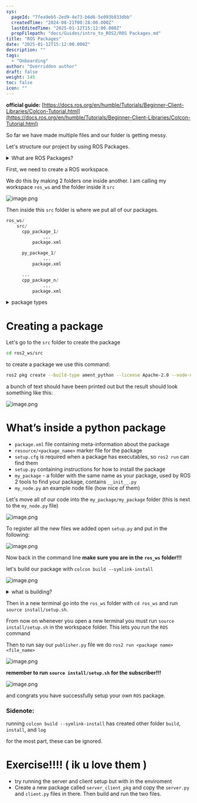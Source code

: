 ```yaml
---
sys:
  pageId: "7fea9eb5-2ed9-4e73-b6d6-5e093b833dbb"
  createdTime: "2024-08-21T00:28:00.000Z"
  lastEditedTime: "2025-01-12T15:12:00.000Z"
  propFilepath: "docs/Guides/intro_to_ROS2/ROS Packages.md"
title: "ROS Packages"
date: "2025-01-12T15:12:00.000Z"
description: ""
tags:
  - "Onboarding"
author: "Overridden author"
draft: false
weight: 145
toc: false
icon: ""
---
```


**official guide:** [https://docs.ros.org/en/humble/Tutorials/Beginner-Client-Libraries/Colcon-Tutorial.html](https://docs.ros.org/en/humble/Tutorials/Beginner-Client-Libraries/Colcon-Tutorial.html)

So far we have made multiple files and our folder is getting messy.

Let's structure our project by using ROS Packages.

<details>

<summary>What are ROS Packages?</summary>

ROS Packages are, as the name implies, packages of code that are highly sharable between ROS developers.

They consist of a folder, `package.xml` file, and source code

```python
      cpp_package_1/
		      ... imagine much code files here ..
          package.xml
```

</details>

First, we need to create a ROS workspace.

We do this by making 2 folders one inside another. I am calling my workspace `ros_ws` and the folder inside it `src`

![image.png](https://prod-files-secure.s3.us-west-2.amazonaws.com/d518164a-d88e-44d1-a4ee-3adb3bd8bce0/70706947-fd18-4537-a67b-e12946812d31/image.png?X-Amz-Algorithm=AWS4-HMAC-SHA256&X-Amz-Content-Sha256=UNSIGNED-PAYLOAD&X-Amz-Credential=ASIAZI2LB466QAOQQFSZ%2F20250615%2Fus-west-2%2Fs3%2Faws4_request&X-Amz-Date=20250615T004830Z&X-Amz-Expires=3600&X-Amz-Security-Token=IQoJb3JpZ2luX2VjEFAaCXVzLXdlc3QtMiJHMEUCIQCSmTsJzlS1U%2BKoOFwgXWZpejNQj10DitG8AIrixyLhaAIgDQSERPSHi9rVMRl8YLWwS92gSZv4zK%2FWyF9543oGAr0q%2FwMIORAAGgw2Mzc0MjMxODM4MDUiDEEiVCXdNqKFv1wvzircA1eBcovoZtxD31yTVSTvFvXKM6o0rCAFYP5TtrM52gYTWV7I%2Bd6nSmfLrhp1C%2BYa%2BrAGaBU3%2BQ5sTabUXSV1WuNX%2FLn6axGKbrAqR5E14NnkCV9uc5q7j7TCSFm%2B2ew0hy81vZUrpb%2FuZQILoFNYGrWzEkci8ssxSq55RsIP7jO%2BVfOTNySheB2OxHXQID6CfzOuF3opzBmVR7DUacsqFrJeLGxTLAZKDe%2FW%2B7AgmWjGet0RxVmfSZSOsN56HiSkwX78fg8ZwN3XWae8Gjov1%2FhGxPp0qfz%2B%2FduqqkFxnNHzuit2IU%2BegxwrpE4z9re2kVyxDkIt79da%2BJwP3HuVrcy8G6CyeGHY0R98ZO%2FJY9hanYFq6WdDv2ZLFE00O9z8i3BjRrMet7C5iLJlFU%2BIc5w5RqW0ijD6hyMIk7W%2FfatR3o57z1w2cKYFRMQ0hAm6%2Fusj35xxr2we6n5GF8%2BAMGgeyP3GASsIe8B0HsA3we0MK1p1LDz49Bva8ksBCVDQWj7qtPQTA3hjTG%2BP7MRaYaeVp3Yc0y3sg3SdpNQ1fZ64d3Md6TYl6C3wZaiBn%2Bkh%2B1BVlUJfQoUXrixDWF7t6jXhhoa4CKgcG7dPvI%2F45z6WEia7sSdKLv%2FUcFBeMJmiuMIGOqUBngBk3k4eerNzQmkDbdpawMcJbKO5LTMLN%2BPG%2BxUNkzyWfgO0P0MYxDPu0qJWM%2BuQEj8lQBNikxwNbZxfxdSjCxnuTjMw3KIxOh0NnNGmPdRHiFhKZLYaNGv0fGgJICM5kWxz2%2BrFheUFKmeEiWUzsiStmyOnm2od%2BARVmm%2FzeX%2FQ6X9lrOqC3tDEVaGqiAtq57JsnZrggmGdfZ69En9ghm7IIRRW&X-Amz-Signature=c1d81ceadfd1951d921f335b54d2a69427707cea07171073e96b6a5b31733910&X-Amz-SignedHeaders=host&x-amz-checksum-mode=ENABLED&x-id=GetObject)

Then inside this `src` folder is where we put all of our packages.

```python
ros_ws/
    src/
      cpp_package_1/
		      ...
          package.xml

      py_package_1/
		      ...
          package.xml

      ...
      cpp_package_n/
		      ...
          package.xml

```

<details>

<summary>package types</summary>

packages can be either `C++` or python.

the intern file structure is different for each but for this guide we will stick to creating python packages

</details>

# Creating a package

Let's go to the `src` folder to create the package

```bash
cd ros2_ws/src
```

to create a package we use this command:

```bash
ros2 pkg create --build-type ament_python --license Apache-2.0 --node-name my_node my_package
```

a bunch of text should have been printed out but the result should look something like this:

![image.png](https://prod-files-secure.s3.us-west-2.amazonaws.com/d518164a-d88e-44d1-a4ee-3adb3bd8bce0/e6cf1e3f-8512-4a3e-b131-079f800bf3e8/image.png?X-Amz-Algorithm=AWS4-HMAC-SHA256&X-Amz-Content-Sha256=UNSIGNED-PAYLOAD&X-Amz-Credential=ASIAZI2LB466QAOQQFSZ%2F20250615%2Fus-west-2%2Fs3%2Faws4_request&X-Amz-Date=20250615T004830Z&X-Amz-Expires=3600&X-Amz-Security-Token=IQoJb3JpZ2luX2VjEFAaCXVzLXdlc3QtMiJHMEUCIQCSmTsJzlS1U%2BKoOFwgXWZpejNQj10DitG8AIrixyLhaAIgDQSERPSHi9rVMRl8YLWwS92gSZv4zK%2FWyF9543oGAr0q%2FwMIORAAGgw2Mzc0MjMxODM4MDUiDEEiVCXdNqKFv1wvzircA1eBcovoZtxD31yTVSTvFvXKM6o0rCAFYP5TtrM52gYTWV7I%2Bd6nSmfLrhp1C%2BYa%2BrAGaBU3%2BQ5sTabUXSV1WuNX%2FLn6axGKbrAqR5E14NnkCV9uc5q7j7TCSFm%2B2ew0hy81vZUrpb%2FuZQILoFNYGrWzEkci8ssxSq55RsIP7jO%2BVfOTNySheB2OxHXQID6CfzOuF3opzBmVR7DUacsqFrJeLGxTLAZKDe%2FW%2B7AgmWjGet0RxVmfSZSOsN56HiSkwX78fg8ZwN3XWae8Gjov1%2FhGxPp0qfz%2B%2FduqqkFxnNHzuit2IU%2BegxwrpE4z9re2kVyxDkIt79da%2BJwP3HuVrcy8G6CyeGHY0R98ZO%2FJY9hanYFq6WdDv2ZLFE00O9z8i3BjRrMet7C5iLJlFU%2BIc5w5RqW0ijD6hyMIk7W%2FfatR3o57z1w2cKYFRMQ0hAm6%2Fusj35xxr2we6n5GF8%2BAMGgeyP3GASsIe8B0HsA3we0MK1p1LDz49Bva8ksBCVDQWj7qtPQTA3hjTG%2BP7MRaYaeVp3Yc0y3sg3SdpNQ1fZ64d3Md6TYl6C3wZaiBn%2Bkh%2B1BVlUJfQoUXrixDWF7t6jXhhoa4CKgcG7dPvI%2F45z6WEia7sSdKLv%2FUcFBeMJmiuMIGOqUBngBk3k4eerNzQmkDbdpawMcJbKO5LTMLN%2BPG%2BxUNkzyWfgO0P0MYxDPu0qJWM%2BuQEj8lQBNikxwNbZxfxdSjCxnuTjMw3KIxOh0NnNGmPdRHiFhKZLYaNGv0fGgJICM5kWxz2%2BrFheUFKmeEiWUzsiStmyOnm2od%2BARVmm%2FzeX%2FQ6X9lrOqC3tDEVaGqiAtq57JsnZrggmGdfZ69En9ghm7IIRRW&X-Amz-Signature=60f0db62d0cd7411391236ec93e001bd6b9000e1c1a00e2cf0499b650ef5009e&X-Amz-SignedHeaders=host&x-amz-checksum-mode=ENABLED&x-id=GetObject)

# What’s inside a python package

- `package.xml` file containing meta-information about the package
- `resource/<package_name>` marker file for the package
- `setup.cfg` is required when a package has executables, so `ros2 run` can find them
- `setup.py` containing instructions for how to install the package
- `my_package` - a folder with the same name as your package, used by ROS 2 tools to find your package, contains `__init__.py`
- `my_node.py` an example node file (how nice of them)

Let's move all of our code into the `my_package/my_package` folder (this is next to the `my_node.py` file)

![image.png](https://prod-files-secure.s3.us-west-2.amazonaws.com/d518164a-d88e-44d1-a4ee-3adb3bd8bce0/9ce58f11-0da9-4d3e-b86d-506a9685d378/image.png?X-Amz-Algorithm=AWS4-HMAC-SHA256&X-Amz-Content-Sha256=UNSIGNED-PAYLOAD&X-Amz-Credential=ASIAZI2LB466QAOQQFSZ%2F20250615%2Fus-west-2%2Fs3%2Faws4_request&X-Amz-Date=20250615T004830Z&X-Amz-Expires=3600&X-Amz-Security-Token=IQoJb3JpZ2luX2VjEFAaCXVzLXdlc3QtMiJHMEUCIQCSmTsJzlS1U%2BKoOFwgXWZpejNQj10DitG8AIrixyLhaAIgDQSERPSHi9rVMRl8YLWwS92gSZv4zK%2FWyF9543oGAr0q%2FwMIORAAGgw2Mzc0MjMxODM4MDUiDEEiVCXdNqKFv1wvzircA1eBcovoZtxD31yTVSTvFvXKM6o0rCAFYP5TtrM52gYTWV7I%2Bd6nSmfLrhp1C%2BYa%2BrAGaBU3%2BQ5sTabUXSV1WuNX%2FLn6axGKbrAqR5E14NnkCV9uc5q7j7TCSFm%2B2ew0hy81vZUrpb%2FuZQILoFNYGrWzEkci8ssxSq55RsIP7jO%2BVfOTNySheB2OxHXQID6CfzOuF3opzBmVR7DUacsqFrJeLGxTLAZKDe%2FW%2B7AgmWjGet0RxVmfSZSOsN56HiSkwX78fg8ZwN3XWae8Gjov1%2FhGxPp0qfz%2B%2FduqqkFxnNHzuit2IU%2BegxwrpE4z9re2kVyxDkIt79da%2BJwP3HuVrcy8G6CyeGHY0R98ZO%2FJY9hanYFq6WdDv2ZLFE00O9z8i3BjRrMet7C5iLJlFU%2BIc5w5RqW0ijD6hyMIk7W%2FfatR3o57z1w2cKYFRMQ0hAm6%2Fusj35xxr2we6n5GF8%2BAMGgeyP3GASsIe8B0HsA3we0MK1p1LDz49Bva8ksBCVDQWj7qtPQTA3hjTG%2BP7MRaYaeVp3Yc0y3sg3SdpNQ1fZ64d3Md6TYl6C3wZaiBn%2Bkh%2B1BVlUJfQoUXrixDWF7t6jXhhoa4CKgcG7dPvI%2F45z6WEia7sSdKLv%2FUcFBeMJmiuMIGOqUBngBk3k4eerNzQmkDbdpawMcJbKO5LTMLN%2BPG%2BxUNkzyWfgO0P0MYxDPu0qJWM%2BuQEj8lQBNikxwNbZxfxdSjCxnuTjMw3KIxOh0NnNGmPdRHiFhKZLYaNGv0fGgJICM5kWxz2%2BrFheUFKmeEiWUzsiStmyOnm2od%2BARVmm%2FzeX%2FQ6X9lrOqC3tDEVaGqiAtq57JsnZrggmGdfZ69En9ghm7IIRRW&X-Amz-Signature=7eb687e02b0245bc035e6f28a63f98762a7f138fa6fb1c99e1845c0c21d08dd0&X-Amz-SignedHeaders=host&x-amz-checksum-mode=ENABLED&x-id=GetObject)

To register all the new files we added open `setup.py` and put in the following:

![image.png](https://prod-files-secure.s3.us-west-2.amazonaws.com/d518164a-d88e-44d1-a4ee-3adb3bd8bce0/1cd7c262-4cae-4496-9d75-c178537d24a2/image.png?X-Amz-Algorithm=AWS4-HMAC-SHA256&X-Amz-Content-Sha256=UNSIGNED-PAYLOAD&X-Amz-Credential=ASIAZI2LB466QAOQQFSZ%2F20250615%2Fus-west-2%2Fs3%2Faws4_request&X-Amz-Date=20250615T004830Z&X-Amz-Expires=3600&X-Amz-Security-Token=IQoJb3JpZ2luX2VjEFAaCXVzLXdlc3QtMiJHMEUCIQCSmTsJzlS1U%2BKoOFwgXWZpejNQj10DitG8AIrixyLhaAIgDQSERPSHi9rVMRl8YLWwS92gSZv4zK%2FWyF9543oGAr0q%2FwMIORAAGgw2Mzc0MjMxODM4MDUiDEEiVCXdNqKFv1wvzircA1eBcovoZtxD31yTVSTvFvXKM6o0rCAFYP5TtrM52gYTWV7I%2Bd6nSmfLrhp1C%2BYa%2BrAGaBU3%2BQ5sTabUXSV1WuNX%2FLn6axGKbrAqR5E14NnkCV9uc5q7j7TCSFm%2B2ew0hy81vZUrpb%2FuZQILoFNYGrWzEkci8ssxSq55RsIP7jO%2BVfOTNySheB2OxHXQID6CfzOuF3opzBmVR7DUacsqFrJeLGxTLAZKDe%2FW%2B7AgmWjGet0RxVmfSZSOsN56HiSkwX78fg8ZwN3XWae8Gjov1%2FhGxPp0qfz%2B%2FduqqkFxnNHzuit2IU%2BegxwrpE4z9re2kVyxDkIt79da%2BJwP3HuVrcy8G6CyeGHY0R98ZO%2FJY9hanYFq6WdDv2ZLFE00O9z8i3BjRrMet7C5iLJlFU%2BIc5w5RqW0ijD6hyMIk7W%2FfatR3o57z1w2cKYFRMQ0hAm6%2Fusj35xxr2we6n5GF8%2BAMGgeyP3GASsIe8B0HsA3we0MK1p1LDz49Bva8ksBCVDQWj7qtPQTA3hjTG%2BP7MRaYaeVp3Yc0y3sg3SdpNQ1fZ64d3Md6TYl6C3wZaiBn%2Bkh%2B1BVlUJfQoUXrixDWF7t6jXhhoa4CKgcG7dPvI%2F45z6WEia7sSdKLv%2FUcFBeMJmiuMIGOqUBngBk3k4eerNzQmkDbdpawMcJbKO5LTMLN%2BPG%2BxUNkzyWfgO0P0MYxDPu0qJWM%2BuQEj8lQBNikxwNbZxfxdSjCxnuTjMw3KIxOh0NnNGmPdRHiFhKZLYaNGv0fGgJICM5kWxz2%2BrFheUFKmeEiWUzsiStmyOnm2od%2BARVmm%2FzeX%2FQ6X9lrOqC3tDEVaGqiAtq57JsnZrggmGdfZ69En9ghm7IIRRW&X-Amz-Signature=f820f5e2a2b0ab92cb4976c949c90989cea464ba43d7e0cfca831d117232ccb1&X-Amz-SignedHeaders=host&x-amz-checksum-mode=ENABLED&x-id=GetObject)

Now back in the command line **make sure you are in the** **`ros_ws`** **folder!!!**

let's build our package with `colcon build --symlink-install`

![image.png](https://prod-files-secure.s3.us-west-2.amazonaws.com/d518164a-d88e-44d1-a4ee-3adb3bd8bce0/2f2a0d27-b173-48fd-b189-5f5c0ce65619/image.png?X-Amz-Algorithm=AWS4-HMAC-SHA256&X-Amz-Content-Sha256=UNSIGNED-PAYLOAD&X-Amz-Credential=ASIAZI2LB466QAOQQFSZ%2F20250615%2Fus-west-2%2Fs3%2Faws4_request&X-Amz-Date=20250615T004830Z&X-Amz-Expires=3600&X-Amz-Security-Token=IQoJb3JpZ2luX2VjEFAaCXVzLXdlc3QtMiJHMEUCIQCSmTsJzlS1U%2BKoOFwgXWZpejNQj10DitG8AIrixyLhaAIgDQSERPSHi9rVMRl8YLWwS92gSZv4zK%2FWyF9543oGAr0q%2FwMIORAAGgw2Mzc0MjMxODM4MDUiDEEiVCXdNqKFv1wvzircA1eBcovoZtxD31yTVSTvFvXKM6o0rCAFYP5TtrM52gYTWV7I%2Bd6nSmfLrhp1C%2BYa%2BrAGaBU3%2BQ5sTabUXSV1WuNX%2FLn6axGKbrAqR5E14NnkCV9uc5q7j7TCSFm%2B2ew0hy81vZUrpb%2FuZQILoFNYGrWzEkci8ssxSq55RsIP7jO%2BVfOTNySheB2OxHXQID6CfzOuF3opzBmVR7DUacsqFrJeLGxTLAZKDe%2FW%2B7AgmWjGet0RxVmfSZSOsN56HiSkwX78fg8ZwN3XWae8Gjov1%2FhGxPp0qfz%2B%2FduqqkFxnNHzuit2IU%2BegxwrpE4z9re2kVyxDkIt79da%2BJwP3HuVrcy8G6CyeGHY0R98ZO%2FJY9hanYFq6WdDv2ZLFE00O9z8i3BjRrMet7C5iLJlFU%2BIc5w5RqW0ijD6hyMIk7W%2FfatR3o57z1w2cKYFRMQ0hAm6%2Fusj35xxr2we6n5GF8%2BAMGgeyP3GASsIe8B0HsA3we0MK1p1LDz49Bva8ksBCVDQWj7qtPQTA3hjTG%2BP7MRaYaeVp3Yc0y3sg3SdpNQ1fZ64d3Md6TYl6C3wZaiBn%2Bkh%2B1BVlUJfQoUXrixDWF7t6jXhhoa4CKgcG7dPvI%2F45z6WEia7sSdKLv%2FUcFBeMJmiuMIGOqUBngBk3k4eerNzQmkDbdpawMcJbKO5LTMLN%2BPG%2BxUNkzyWfgO0P0MYxDPu0qJWM%2BuQEj8lQBNikxwNbZxfxdSjCxnuTjMw3KIxOh0NnNGmPdRHiFhKZLYaNGv0fGgJICM5kWxz2%2BrFheUFKmeEiWUzsiStmyOnm2od%2BARVmm%2FzeX%2FQ6X9lrOqC3tDEVaGqiAtq57JsnZrggmGdfZ69En9ghm7IIRRW&X-Amz-Signature=01662b8d0056f3772883cc27d34e6df29815070708f5094692c7a156bc44a7f7&X-Amz-SignedHeaders=host&x-amz-checksum-mode=ENABLED&x-id=GetObject)

<details>

<summary>what is building?</summary>

if you are a CS major at Rose-Hulman you will learn the answer to this in CSSE132

but TLDR; is it combines all the code files into one program that can be run easily 

</details>

Then in a new terminal go into the `ros_ws` folder with `cd ros_ws` and run `source install/setup.sh`. 

From now on whenever you open a new terminal you must run `source install/setup.sh` in the workspace folder. This lets you run the `ROS` command

Then to run say our `publisher.py` file we do `ros2 run <package name> <file_name>`

![image.png](https://prod-files-secure.s3.us-west-2.amazonaws.com/d518164a-d88e-44d1-a4ee-3adb3bd8bce0/4f4b1219-3a44-4632-aa0a-ce3471699f59/image.png?X-Amz-Algorithm=AWS4-HMAC-SHA256&X-Amz-Content-Sha256=UNSIGNED-PAYLOAD&X-Amz-Credential=ASIAZI2LB466QAOQQFSZ%2F20250615%2Fus-west-2%2Fs3%2Faws4_request&X-Amz-Date=20250615T004830Z&X-Amz-Expires=3600&X-Amz-Security-Token=IQoJb3JpZ2luX2VjEFAaCXVzLXdlc3QtMiJHMEUCIQCSmTsJzlS1U%2BKoOFwgXWZpejNQj10DitG8AIrixyLhaAIgDQSERPSHi9rVMRl8YLWwS92gSZv4zK%2FWyF9543oGAr0q%2FwMIORAAGgw2Mzc0MjMxODM4MDUiDEEiVCXdNqKFv1wvzircA1eBcovoZtxD31yTVSTvFvXKM6o0rCAFYP5TtrM52gYTWV7I%2Bd6nSmfLrhp1C%2BYa%2BrAGaBU3%2BQ5sTabUXSV1WuNX%2FLn6axGKbrAqR5E14NnkCV9uc5q7j7TCSFm%2B2ew0hy81vZUrpb%2FuZQILoFNYGrWzEkci8ssxSq55RsIP7jO%2BVfOTNySheB2OxHXQID6CfzOuF3opzBmVR7DUacsqFrJeLGxTLAZKDe%2FW%2B7AgmWjGet0RxVmfSZSOsN56HiSkwX78fg8ZwN3XWae8Gjov1%2FhGxPp0qfz%2B%2FduqqkFxnNHzuit2IU%2BegxwrpE4z9re2kVyxDkIt79da%2BJwP3HuVrcy8G6CyeGHY0R98ZO%2FJY9hanYFq6WdDv2ZLFE00O9z8i3BjRrMet7C5iLJlFU%2BIc5w5RqW0ijD6hyMIk7W%2FfatR3o57z1w2cKYFRMQ0hAm6%2Fusj35xxr2we6n5GF8%2BAMGgeyP3GASsIe8B0HsA3we0MK1p1LDz49Bva8ksBCVDQWj7qtPQTA3hjTG%2BP7MRaYaeVp3Yc0y3sg3SdpNQ1fZ64d3Md6TYl6C3wZaiBn%2Bkh%2B1BVlUJfQoUXrixDWF7t6jXhhoa4CKgcG7dPvI%2F45z6WEia7sSdKLv%2FUcFBeMJmiuMIGOqUBngBk3k4eerNzQmkDbdpawMcJbKO5LTMLN%2BPG%2BxUNkzyWfgO0P0MYxDPu0qJWM%2BuQEj8lQBNikxwNbZxfxdSjCxnuTjMw3KIxOh0NnNGmPdRHiFhKZLYaNGv0fGgJICM5kWxz2%2BrFheUFKmeEiWUzsiStmyOnm2od%2BARVmm%2FzeX%2FQ6X9lrOqC3tDEVaGqiAtq57JsnZrggmGdfZ69En9ghm7IIRRW&X-Amz-Signature=2ae37a23536cf307513124e16e61ebe98c33349a1322c95e8accb6037d267882&X-Amz-SignedHeaders=host&x-amz-checksum-mode=ENABLED&x-id=GetObject)

**remember to run** **`source install/setup.sh`** **for the subscriber!!!**

![image.png](https://prod-files-secure.s3.us-west-2.amazonaws.com/d518164a-d88e-44d1-a4ee-3adb3bd8bce0/02121119-dad4-49ec-8356-c956108b4243/image.png?X-Amz-Algorithm=AWS4-HMAC-SHA256&X-Amz-Content-Sha256=UNSIGNED-PAYLOAD&X-Amz-Credential=ASIAZI2LB466QAOQQFSZ%2F20250615%2Fus-west-2%2Fs3%2Faws4_request&X-Amz-Date=20250615T004830Z&X-Amz-Expires=3600&X-Amz-Security-Token=IQoJb3JpZ2luX2VjEFAaCXVzLXdlc3QtMiJHMEUCIQCSmTsJzlS1U%2BKoOFwgXWZpejNQj10DitG8AIrixyLhaAIgDQSERPSHi9rVMRl8YLWwS92gSZv4zK%2FWyF9543oGAr0q%2FwMIORAAGgw2Mzc0MjMxODM4MDUiDEEiVCXdNqKFv1wvzircA1eBcovoZtxD31yTVSTvFvXKM6o0rCAFYP5TtrM52gYTWV7I%2Bd6nSmfLrhp1C%2BYa%2BrAGaBU3%2BQ5sTabUXSV1WuNX%2FLn6axGKbrAqR5E14NnkCV9uc5q7j7TCSFm%2B2ew0hy81vZUrpb%2FuZQILoFNYGrWzEkci8ssxSq55RsIP7jO%2BVfOTNySheB2OxHXQID6CfzOuF3opzBmVR7DUacsqFrJeLGxTLAZKDe%2FW%2B7AgmWjGet0RxVmfSZSOsN56HiSkwX78fg8ZwN3XWae8Gjov1%2FhGxPp0qfz%2B%2FduqqkFxnNHzuit2IU%2BegxwrpE4z9re2kVyxDkIt79da%2BJwP3HuVrcy8G6CyeGHY0R98ZO%2FJY9hanYFq6WdDv2ZLFE00O9z8i3BjRrMet7C5iLJlFU%2BIc5w5RqW0ijD6hyMIk7W%2FfatR3o57z1w2cKYFRMQ0hAm6%2Fusj35xxr2we6n5GF8%2BAMGgeyP3GASsIe8B0HsA3we0MK1p1LDz49Bva8ksBCVDQWj7qtPQTA3hjTG%2BP7MRaYaeVp3Yc0y3sg3SdpNQ1fZ64d3Md6TYl6C3wZaiBn%2Bkh%2B1BVlUJfQoUXrixDWF7t6jXhhoa4CKgcG7dPvI%2F45z6WEia7sSdKLv%2FUcFBeMJmiuMIGOqUBngBk3k4eerNzQmkDbdpawMcJbKO5LTMLN%2BPG%2BxUNkzyWfgO0P0MYxDPu0qJWM%2BuQEj8lQBNikxwNbZxfxdSjCxnuTjMw3KIxOh0NnNGmPdRHiFhKZLYaNGv0fGgJICM5kWxz2%2BrFheUFKmeEiWUzsiStmyOnm2od%2BARVmm%2FzeX%2FQ6X9lrOqC3tDEVaGqiAtq57JsnZrggmGdfZ69En9ghm7IIRRW&X-Amz-Signature=7df172f5179f207e48990f05082a0d14584fac2545f26920822963fae8f6ed77&X-Amz-SignedHeaders=host&x-amz-checksum-mode=ENABLED&x-id=GetObject)

and congrats you have successfully setup your own `ROS` package.

### Sidenote:

running `colcon build --symlink-install` has created other folder `build`, `install`, and `log`

for the most part, these can be ignored.

# Exercise!!!! ( ik u love them )

- try running the server and client setup but with in the enviroment
- Create a new package called `server_client_pkg` and copy the `server.py` and `client.py` files in there. Then build and run the two files.
